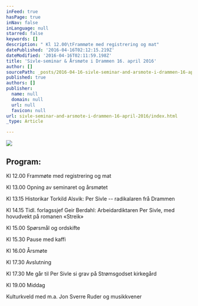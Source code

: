 ```yaml
---
inFeed: true
hasPage: true
inNav: false
inLanguage: null
starred: false
keywords: []
description: " Kl 12.00\tFrammøte med registrering og mat"
datePublished: '2016-04-16T02:12:15.219Z'
dateModified: '2016-04-16T02:11:59.198Z'
title: 'Sivle-seminar & Årsmøte i Drammen 16. april 2016'
author: []
sourcePath: _posts/2016-04-16-sivle-seminar-and-arsmote-i-drammen-16-april-2016.md
published: true
authors: []
publisher:
  name: null
  domain: null
  url: null
  favicon: null
url: sivle-seminar-and-arsmote-i-drammen-16-april-2016/index.html
_type: Article

---
```

![](https://the-grid-user-content.s3-us-west-2.amazonaws.com/21dd75b9-5a7a-4cfe-87c3-b1bdf5b4bfc6.jpg)

## Program:

Kl 12.00 Frammøte med registrering og mat

Kl 13.00 Opning av seminaret og årsmøtet

Kl 13.15 Historikar Torkild Alsvik: Per Sivle -- radikalaren frå Drammen

Kl 14.15 Tidl. forlagssjef Geir Berdahl: Arbeidardiktaren Per Sivle, med hovudvekt på romanen «Streik»

Kl 15.00 Spørsmål og ordskifte

Kl 15.30 Pause med kaffi

Kl 16.00 Årsmøte

Kl 17.30 Avslutning

Kl 17.30 Me går til Per Sivle si grav på Strømsgodset kirkegård 

Kl 19.00 Middag

Kulturkveld med m.a. Jon Sverre Ruder og musikkvener